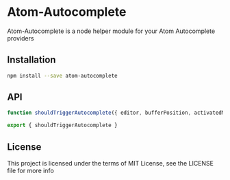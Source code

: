 Atom-Autocomplete
================

Atom-Autocomplete is a node helper module for your Atom Autocomplete providers

## Installation

```sh
npm install --save atom-autocomplete
```

## API

```js
function shouldTriggerAutocomplete({ editor, bufferPosition, activatedManually}): boolean

export { shouldTriggerAutocomplete }
```

## License

This project is licensed under the terms of MIT License, see the LICENSE file for more info
